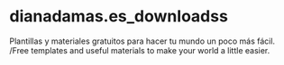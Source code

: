 # dianadamas.es_downloadss
Plantillas y materiales gratuitos para hacer tu mundo un poco más fácil. /Free templates and useful materials to make your world a little easier.
